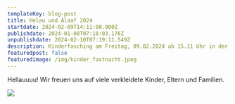 ```yaml
---
templateKey: blog-post
title: Helau und Alaaf 2024
startdate: 2024-02-09T14:11:00.000Z
publishdate: 2024-01-08T07:18:03.176Z
unpublishdate: 2024-02-10T07:19:11.549Z
description: Kinderfasching am Freitag, 09.02.2024 ab 15.11 Uhr in der Turnhalle Unzenberg
featuredpost: false
featuredimage: /img/kinder_fastnacht.jpeg
---
```

Hellauuuu! Wir freuen uns auf viele verkleidete Kinder, Eltern und Familien.

![](/img/kinderfasching_2024.jpeg)
